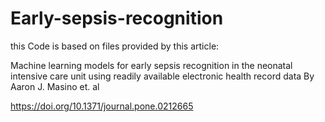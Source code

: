 # Early-sepsis-recognition

this Code is based on files provided by this article:

Machine learning models for early sepsis recognition in the neonatal intensive care unit using readily available electronic health record data
By Aaron J. Masino et. al

 https://doi.org/10.1371/journal.pone.0212665
